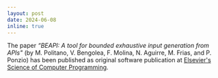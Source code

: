 ```yaml
---
layout: post
date: 2024-06-08 
inline: true
---
```


The paper *“BEAPI: A tool for bounded exhaustive input generation from APIs"* (by M. Politano, V. Bengolea, F. Molina, N. Aguirre, M. Frias, and P. Ponzio) has been published as original software publication at [Elsevier's Science of Computer Programming](https://www.sciencedirect.com/science/article/pii/S0167642324000765?dgcid=author).


